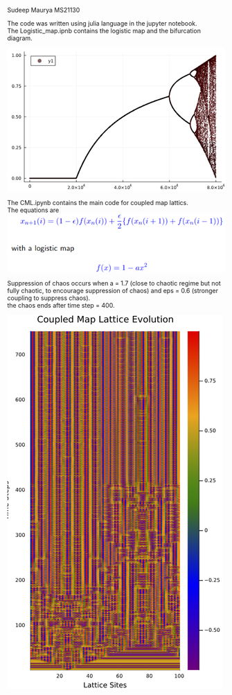 Sudeep Maurya MS21130  
  

The code was written using julia language in the jupyter notebook.  
The Logistic_map.ipnb contains the logistic map and the bifurcation diagram.  

![Alt text](BifucationDiagram.png)  

The CML.ipynb contains the main code for coupled map lattics.  
The equations are   
![Alt text](eqns.png)

Suppression of chaos occurs when a = 1.7 (close to chaotic regime but not fully chaotic, to encourage suppression of chaos) and eps = 0.6 (stronger coupling to suppress chaos).  
the chaos ends after time step = 400.  

![Alt text](Suppression_of_chaos.png)

